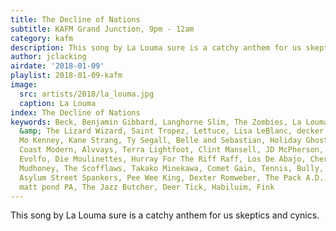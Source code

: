 ```yaml
---
title: The Decline of Nations
subtitle: KAFM Grand Junction, 9pm - 12am
category: kafm
description: This song by La Louma sure is a catchy anthem for us skeptics and cynics.
author: jclacking
airdate: '2018-01-09'
playlist: 2018-01-09-kafm
image:
  src: artists/2018/la_louma.jpg
  caption: La Louma
index: The Decline of Nations
keywords: Beck, Benjamin Gibbard, Langhorne Slim, The Zombies, La Louma, King Gizzard
  &amp; The Lizard Wizard, Saint Tropez, Lettuce, Lisa LeBlanc, decker., The Districts,
  Mo Kenney, Kane Strang, Ty Segall, Belle and Sebastian, Holiday Ghosts, Mike Watt,
  Coast Modern, Alvvays, Terra Lightfoot, Clint Mansell, JD McPherson, Whitney Rose,
  Evolfo, Die Moulinettes, Hurray For The Riff Raff, Los De Abajo, Cherry Glazerr,
  Mudhoney, The Scofflaws, Takako Minekawa, Comet Gain, Tennis, Bully, Escape-ism,
  Asylum Street Spankers, Pee Wee King, Dexter Romweber, The Pack A.D., Sarah Vaughan,
  matt pond PA, The Jazz Butcher, Deer Tick, Habiluim, Fink
---
```

This song by La Louma sure is a catchy anthem for us skeptics and cynics.
